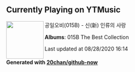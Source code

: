 ## Currently Playing on YTMusic

[<img align="left" width="100" src="https://lh3.googleusercontent.com/6ga1MUhTyVm5m7IFcRbOn7Q1DpNMn8APKhQ-tHawQEExWqQQIlrZJYI3zoKGQxj2LMls192jGd2yVHI">](https://music.youtube.com/channel/UC_8W0BtpDDAufJdDpjq4OOQ)

공일오비(015B) - 신(新) 인류의 사랑

**Albums**: 015B The Best Collection

Last updated at 08/28/2020 16:14

#### Generated with [20chan/github-now](https://github.com/20chan/github-now)


<!--
**20chan/20chan** is a ✨ _special_ ✨ repository because its `README.md` (this file) appears on your GitHub profile.

Here are some ideas to get you started:

- 🔭 I’m currently working on ...
- 🌱 I’m currently learning ...
- 👯 I’m looking to collaborate on ...
- 🤔 I’m looking for help with ...
- 💬 Ask me about ...
- 📫 How to reach me: ...
- 😄 Pronouns: ...
- ⚡ Fun fact: ...
-->
